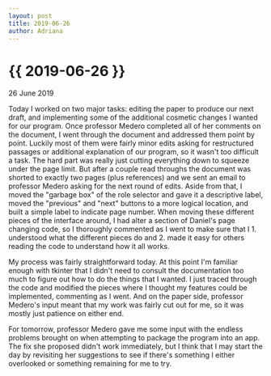 ```yaml
---
layout: post
title: 2019-06-26
author: Adriana
---
```


{{ 2019-06-26 }}
================

<p class="meta">26 June 2019</p>

Today I worked on two major tasks: editing the paper to produce our next draft, and implementing some of the additional cosmetic changes I wanted for our program. Once professor Medero completed all of her comments on the document, I went through the document and addressed them point by point. Luckily most of them were fairly minor edits asking for restructured passages or additional explanation of our program, so it wasn't too difficult a task. The hard part was really just cutting everything down to squeeze under the page limit. But after a couple read throughs the document was shorted to exactly two pages (plus references) and we sent an email to professor Medero asking for the next round of edits. Aside from that, I moved the "garbage box" of the role selector and gave it a descriptive label, moved the "previous" and "next" buttons to a more logical location, and built a simple label to indicate page number. When moving these different pieces of the interface around, I had alter a section of Daniel's page changing code, so I thoroughly commented as I went to make sure that I 1. understood what the different pieces do and 2. made it easy for others reading the code to understand how it all works.

My process was fairly straightforward today. At this point I'm familiar enough with tkinter that I didn't need to consult the documentation too much to figure out how to do the things that I wanted. I just traced through the code and modified the pieces where I thought my features could be implemented, commenting as I went. And on the paper side, professor Medero's input meant that my work was fairly cut out for me, so it was mostly just patience on either end.

For tomorrow, professor Medero gave me some input with the endless problems brought on when attempting to package the program into an app. The fix she proposed didn't work immediately, but I think that I may start the day by revisiting her suggestions to see if there's something I either overlooked or something remaining for me to try.
